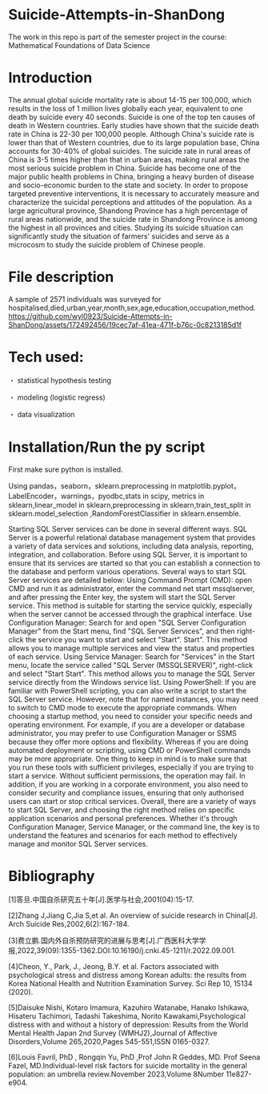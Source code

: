 # Suicide-Attempts-in-ShanDong
The work in this repo is part of the semester project in the course: Mathematical Foundations of Data Science
# Introduction
The annual global suicide mortality rate is about 14-15 per 100,000, which results in the loss of 1 million lives globally each year, equivalent to one death by suicide every 40 seconds. Suicide is one of the top ten causes of death in Western countries. Early studies have shown that the suicide death rate in China is 22-30 per 100,000 people. Although China's suicide rate is lower than that of Western countries, due to its large population base, China accounts for 30-40% of global suicides. The suicide rate in rural areas of China is 3-5 times higher than that in urban areas, making rural areas the most serious suicide problem in China. Suicide has become one of the major public health problems in China, bringing a heavy burden of disease and socio-economic burden to the state and society. In order to propose targeted preventive interventions, it is necessary to accurately measure and characterize the suicidal perceptions and attitudes of the population. As a large agricultural province, Shandong Province has a high percentage of rural areas nationwide, and the suicide rate in Shandong Province is among the highest in all provinces and cities. Studying its suicide situation can significantly study the situation of farmers' suicides and serve as a microcosm to study the suicide problem of Chinese people.
# File description
A sample of 2571 individuals was surveyed for hospitalised,died,urban,year,month,sex,age,education,occupation,method.
https://github.com/wyl0923/Suicide-Attempts-in-ShanDong/assets/172492456/19cec7af-41ea-471f-b76c-0c8213185d1f
# Tech used:
・ statistical hypothesis testing  

・ modeling (logistic regress)  

・ data visualization  
# Installation/Run the py script
First make sure python is installed.

Using pandas，seaborn，sklearn.preprocessing in matplotlib.pyplot，LabelEncoder，warnings，pyodbc,stats in scipy, metrics in sklearn,linear_model in sklearn,preprocessing in sklearn,train_test_split in sklearn.model_selection ,RandomForestClassifier in sklearn.ensemble.  

Starting SQL Server services can be done in several different ways.
SQL Server is a powerful relational database management system that provides a variety of data services and solutions, including data analysis, reporting, integration, and collaboration. Before using SQL Server, it is important to ensure that its services are started so that you can establish a connection to the database and perform various operations. Several ways to start SQL Server services are detailed below:
Using Command Prompt (CMD): open CMD and run it as administrator, enter the command net start mssqlserver, and after pressing the Enter key, the system will start the SQL Server service. This method is suitable for starting the service quickly, especially when the server cannot be accessed through the graphical interface.
Use Configuration Manager: Search for and open "SQL Server Configuration Manager" from the Start menu, find "SQL Server Services", and then right-click the service you want to start and select "Start". Start". This method allows you to manage multiple services and view the status and properties of each service.
Using Service Manager: Search for "Services" in the Start menu, locate the service called "SQL Server (MSSQLSERVER)", right-click and select "Start Start". This method allows you to manage the SQL Server service directly from the Windows service list.
Using PowerShell: If you are familiar with PowerShell scripting, you can also write a script to start the SQL Server service. However, note that for named instances, you may need to switch to CMD mode to execute the appropriate commands.
When choosing a startup method, you need to consider your specific needs and operating environment. For example, if you are a developer or database administrator, you may prefer to use Configuration Manager or SSMS because they offer more options and flexibility. Whereas if you are doing automated deployment or scripting, using CMD or PowerShell commands may be more appropriate.
One thing to keep in mind is to make sure that you run these tools with sufficient privileges, especially if you are trying to start a service. Without sufficient permissions, the operation may fail. In addition, if you are working in a corporate environment, you also need to consider security and compliance issues, ensuring that only authorised users can start or stop critical services.
Overall, there are a variety of ways to start SQL Server, and choosing the right method relies on specific application scenarios and personal preferences. Whether it's through Configuration Manager, Service Manager, or the command line, the key is to understand the features and scenarios for each method to effectively manage and monitor SQL Server services.
# Bibliography
[1]答旦.中国自杀研究五十年[J].医学与社会,2001(04):15-17.  

[2]Zhang J,Jiang C,Jia S,et al. An overview of suicide research in Chinal[J]. Arch Suicide Res,2002,6(2):167-184.  

[3]费立鹏.国内外自杀预防研究的进展与思考[J].广西医科大学学报,2022,39(09):1355-1362.DOI:10.16190/j.cnki.45-1211/r.2022.09.001.  

[4]Cheon, Y., Park, J., Jeong, B.Y. et al. Factors associated with psychological stress and distress among Korean adults: the results from Korea National Health and Nutrition Examination Survey. Sci Rep 10, 15134 (2020).   

[5]Daisuke Nishi, Kotaro Imamura, Kazuhiro Watanabe, Hanako Ishikawa, Hisateru Tachimori, Tadashi Takeshima, Norito Kawakami,Psychological distress with and without a history of depression: Results from the World Mental Health Japan 2nd Survey (WMHJ2),Journal of Affective Disorders,Volume 265,2020,Pages 545-551,ISSN 0165-0327.  

[6]Louis Favril, PhD , Rongqin Yu, PhD ,Prof John R Geddes, MD. Prof Seena Fazel, MD.Individual-level risk factors for suicide mortality in the general population: an umbrella review.November 2023,Volume 8Number 11e827-e904.

